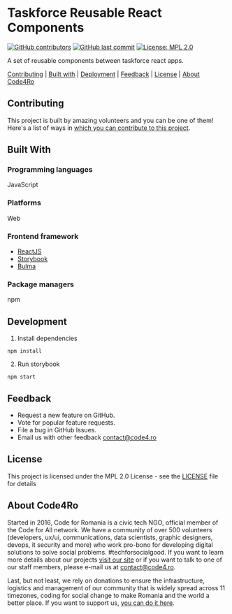 # Taskforce Reusable React Components

[![GitHub contributors](https://img.shields.io/github/contributors/code4romania/taskforce-fe-components.svg?style=for-the-badge)](https://github.com/code4romania/taskforce-fe-components/graphs/contributors) [![GitHub last commit](https://img.shields.io/github/last-commit/code4romania/taskforce-fe-components.svg?style=for-the-badge)](https://github.com/code4romania/taskforce-fe-components/commits/master) [![License: MPL 2.0](https://img.shields.io/badge/license-MPL%202.0-brightgreen.svg?style=for-the-badge)](https://opensource.org/licenses/MPL-2.0)

A set of reusable components between taskforce react apps. 

[Contributing](#contributing) | [Built with](#built-with) | [Deployment](#deployment) | [Feedback](#feedback) | [License](#license) | [About Code4Ro](#about-code4ro)

## Contributing

This project is built by amazing volunteers and you can be one of them! Here's a list of ways in [which you can contribute to this project](.github/CONTRIBUTING.md).

## Built With

### Programming languages

JavaScript

### Platforms

Web

### Frontend framework

- [ReactJS](https://reactjs.org/)
- [Storybook](https://storybook.js.org/)
- [Bulma](https://bulma.io/)

### Package managers

npm

## Development

1. Install dependencies

```
npm install
```

2. Run storybook

```
npm start
```

## Feedback

- Request a new feature on GitHub.
- Vote for popular feature requests.
- File a bug in GitHub Issues.
- Email us with other feedback contact@code4.ro

## License

This project is licensed under the MPL 2.0 License - see the [LICENSE](LICENSE) file for details

## About Code4Ro

Started in 2016, Code for Romania is a civic tech NGO, official member of the Code for All network. We have a community of over 500 volunteers (developers, ux/ui, communications, data scientists, graphic designers, devops, it security and more) who work pro-bono for developing digital solutions to solve social problems. #techforsocialgood. If you want to learn more details about our projects [visit our site](https://www.code4.ro/en/) or if you want to talk to one of our staff members, please e-mail us at contact@code4.ro.

Last, but not least, we rely on donations to ensure the infrastructure, logistics and management of our community that is widely spread across 11 timezones, coding for social change to make Romania and the world a better place. If you want to support us, [you can do it here](https://code4.ro/en/donate/).
